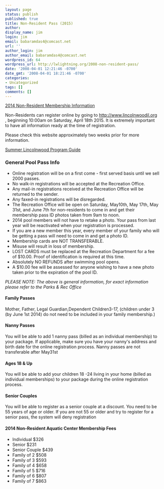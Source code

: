 ```yaml
---
layout: page
status: publish
published: true
title: Non-Resident Pass (2015)
author:
display_name: jim
login: jim
email: babaramdas4@comcast.net
url: ''
author_login: jim
author_email: babaramdas4@comcast.net
wordpress_id: 64
wordpress_url: http://lwlightning.org/2008-non-resident-pass/
date: '2008-04-01 12:21:46 -0700'
date_gmt: '2008-04-01 18:21:46 -0700'
categories:
- Uncategorized
tags: []
comments: []
---
```

<a title="2014 Non Residents Pass Link" href="http://www.lincolnwoodil.org/enjoy-lincolnwood/parks-and-recreation/facilities/aquatic-center/">
        2014 Non-Resident Membership Information
</a>

Non-Residents can register online by going to <a href="http://www.lincolnwoodil.org/poolpassearly.cfm">http://www.lincolnwoodil.org</a> , beginning 10:00am on Saturday, April 18th 2015. It is extremely important to have all information ready at the time of registration.

Please check this website approximately two weeks prior for more information.

<a title="2014 Summer Programs" href="http://www.lincolnwoodil.org/enjoy-lincolnwood/parks-and-recreation/programs/">Summer Lincolnwood Program Guide</a>

### General Pool Pass Info

* Online registration will be on a first come - first served basis until we sell 2000 passes.
* No walk-in registrations will be accepted at the Recreation Office.
* Any mail-in registrations received at the Recreation Office will be returned to the sender.
* Any faxed-in registrations will be disregarded.
* The Recreation Office will be open on Saturday, May10th, May 17th, May 31st, and June 7th for non-residents to come in and get their membership pass ID photos taken from 9am to noon.
* 2014 pool members will not have to retake a photo. Your pass
from last year will be reactivated when your registration is processed.
* If you are a new member this year, every member of your family who will be
getting a pass will need to come in and get a photo ID.
* Membership cards are NOT TRANSFERABLE.
* Misuse will result in loss of membership.
* LOST CARDS must be replaced at the Recreation Department for a fee of $10.00.
Proof of identification is required at this time.
* Absolutely NO REFUNDS after swimming pool opens.
* A $10.00 fee will be assessed for anyone wishing to have a new photo taken prior
to the expiration of the pool ID.

_PLEASE NOTE: The above is general information, for exact information please refer to the Parks &amp; Rec Office_

#### Family Passes

Mother, Father, Legal Guardian,Dependent Children3-17, (children under 3 (by June 1st 2014) do not need to be included in your family membership.)

#### Nanny Passes

You will be able to add 1 nanny pass (billed as an individual membership) to your package. If applicable, make sure you have your nanny's address and birth date for the online registration process. Nanny passes are not transferable after May31st

#### Ages 18 &amp; Up

You will be able to add your children 18 -24 living in your home (billed as individual memberships) to your package during the online registration process.

#### Senior Couples

You will be able to register as a senior couple at a discount. You need to be 55 years of age or older. If you are not 55 or older and try to register for a senior pass, the system will deny registration

#### 2014 Non-Resident Aquatic Center Membership Fees

* Individual $326
* Senior $231
* Senior Couple $439
* Family of 2 $508
* Family of 3 $593
* Family of 4 $658
* Family of 5 $716
* Family of 6 $807
* Family of 7 $863
